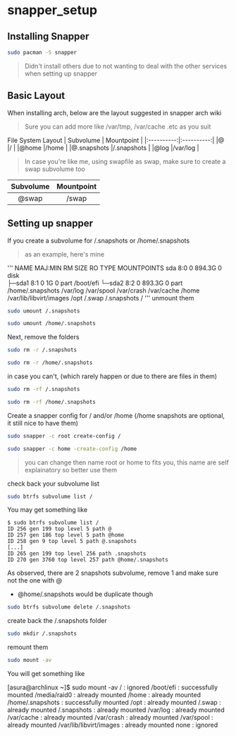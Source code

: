 # snapper_setup
## Installing Snapper
```bash
sudo pacman -S snapper
```
> Didn't install others due to not wanting to deal with the other services when setting up snapper

## Basic Layout
When installing arch, below are the layout suggested in snapper arch wiki
> Sure you can add more like /var/tmp, /var/cache .etc as you suit

File System Layout
|  Subvolume | Mountpoint |
|:----------:|:----------:|
|@           |/           |
|@home       |/home       |
|@.snapshots |/.snapshots |
|@log        |/var/log    |
> In case you're like me, using swapfile as swap, make sure to create a swap subvolume too

|  Subvolume | Mountpoint |
|:----------:|:----------:|
|@swap       |/swap       |

## Setting up snapper
If you create a subvolume for /.snapshots or /home/.snapshots
> as an example, here's mine

'''
NAME      MAJ:MIN RM   SIZE RO TYPE  MOUNTPOINTS
sda         8:0    0 894.3G  0 disk  
├─sda1      8:1    0     1G  0 part  /boot/efi
└─sda2      8:2    0 893.3G  0 part  /home/.snapshots
                                     /var/log
                                     /var/spool
                                     /var/crash
                                     /var/cache
                                     /home
                                     /var/lib/libvirt/images
                                     /opt
                                     /.swap
                                     /.snapshots
                                     /
'''
unmount them
```bash
sudo umount /.snapshots
```
```bash
sudo umount /home/.snapshots
```
Next, remove the folders
```bash
sudo rm -r /.snapshots
```
```bash
sudo rm -r /home/.snapshots
```
in case you can't, (which rarely happen or due to there are files in them)
```bash
sudo rm -rf /.snapshots
```
```bash
sudo rm -rf /home/.snapshots
```
Create a snapper config for / and/or /home (/home snapshots are optional, it still nice to have them)
```bash
sudo snapper -c root create-config /
```
```bash
sudo snapper -c home -create-config /home
```
> you can change then name root or home to fits you, this name are self explainatory so better use them

check back your subvolume list
```bash
sudo btrfs subvolume list /
```
You may get something like
```
$ sudo btrfs subvolume list /
ID 256 gen 199 top level 5 path @
ID 257 gen 186 top level 5 path @home
ID 258 gen 9 top level 5 path @.snapshots
[...]
ID 265 gen 199 top level 256 path .snapshots
ID 270 gen 3760 top level 257 path @home/.snapshots
```
As observed, there are 2 snapshots subvolume, remove 1 and make sure not the one with @
- @home/.snapshots would be duplicate though
```bash
sudo btrfs subvolume delete /.snapshots
```
create back the /.snapshots folder
```bash
sudo mkdir /.snapshots
```
remount them
```bash
sudo mount -av
```
You will get something like
>
[asura@archlinux ~]$ sudo mount -av
/                        : ignored
/boot/efi                : successfully mounted
/media/raid0             : already mounted
/home                    : already mounted
/home/.snapshots         : successfully mounted
/opt                     : already mounted
/.swap                   : already mounted
/.snapshots              : already mounted
/var/log                 : already mounted
/var/cache               : already mounted
/var/crash               : already mounted
/var/spool               : already mounted
/var/lib/libvirt/images  : already mounted
none                     : ignored
